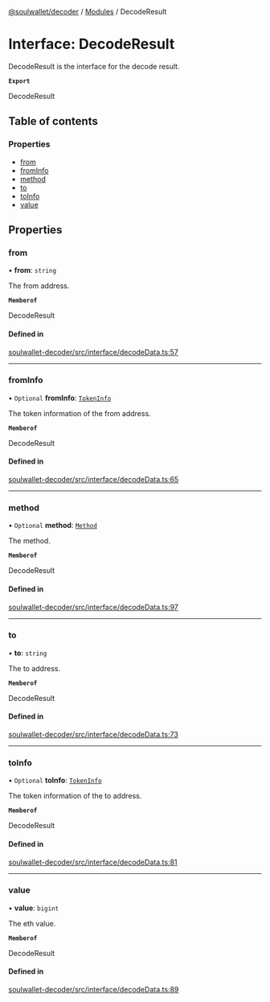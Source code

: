 [@soulwallet/decoder](../README.md) / [Modules](../modules.md) / DecodeResult

# Interface: DecodeResult

DecodeResult is the interface for the decode result.

**`Export`**

DecodeResult

## Table of contents

### Properties

- [from](DecodeResult.md#from)
- [fromInfo](DecodeResult.md#frominfo)
- [method](DecodeResult.md#method)
- [to](DecodeResult.md#to)
- [toInfo](DecodeResult.md#toinfo)
- [value](DecodeResult.md#value)

## Properties

### from

• **from**: `string`

The from address.

**`Memberof`**

DecodeResult

#### Defined in

[soulwallet-decoder/src/interface/decodeData.ts:57](https://github.com/SoulWallet/soulwalletlib/blob/ba276ce/packages/soulwallet-decoder/src/interface/decodeData.ts#L57)

___

### fromInfo

• `Optional` **fromInfo**: [`TokenInfo`](TokenInfo.md)

The token information of the from address.

**`Memberof`**

DecodeResult

#### Defined in

[soulwallet-decoder/src/interface/decodeData.ts:65](https://github.com/SoulWallet/soulwalletlib/blob/ba276ce/packages/soulwallet-decoder/src/interface/decodeData.ts#L65)

___

### method

• `Optional` **method**: [`Method`](Method.md)

The method.

**`Memberof`**

DecodeResult

#### Defined in

[soulwallet-decoder/src/interface/decodeData.ts:97](https://github.com/SoulWallet/soulwalletlib/blob/ba276ce/packages/soulwallet-decoder/src/interface/decodeData.ts#L97)

___

### to

• **to**: `string`

The to address.

**`Memberof`**

DecodeResult

#### Defined in

[soulwallet-decoder/src/interface/decodeData.ts:73](https://github.com/SoulWallet/soulwalletlib/blob/ba276ce/packages/soulwallet-decoder/src/interface/decodeData.ts#L73)

___

### toInfo

• `Optional` **toInfo**: [`TokenInfo`](TokenInfo.md)

The token information of the to address.

**`Memberof`**

DecodeResult

#### Defined in

[soulwallet-decoder/src/interface/decodeData.ts:81](https://github.com/SoulWallet/soulwalletlib/blob/ba276ce/packages/soulwallet-decoder/src/interface/decodeData.ts#L81)

___

### value

• **value**: `bigint`

The eth value.

**`Memberof`**

DecodeResult

#### Defined in

[soulwallet-decoder/src/interface/decodeData.ts:89](https://github.com/SoulWallet/soulwalletlib/blob/ba276ce/packages/soulwallet-decoder/src/interface/decodeData.ts#L89)
